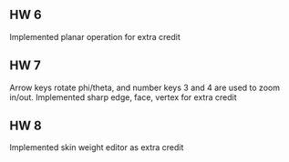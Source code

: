 ## HW 6
Implemented planar operation for extra credit

## HW 7
Arrow keys rotate phi/theta, and number keys 3 and 4 are used to zoom in/out.
Implemented sharp edge, face, vertex for extra credit

## HW 8
Implemented skin weight editor as extra credit